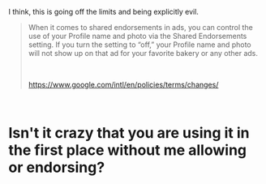 <html><body><p>I think, this is going off the limits and being explicitly evil.

</p><blockquote>When it comes to shared endorsements in ads, you can control the use of your Profile name and photo via the Shared Endorsements setting. If you turn the setting to “off,” your Profile name and photo will not show up on that ad for your favorite bakery or any other ads.



 



https://www.google.com/intl/en/policies/terms/changes/</blockquote>

 

<h1><strong>Isn't it crazy that you are using it in the first place without me allowing or endorsing? </strong></h1>

 



 



 </body></html>